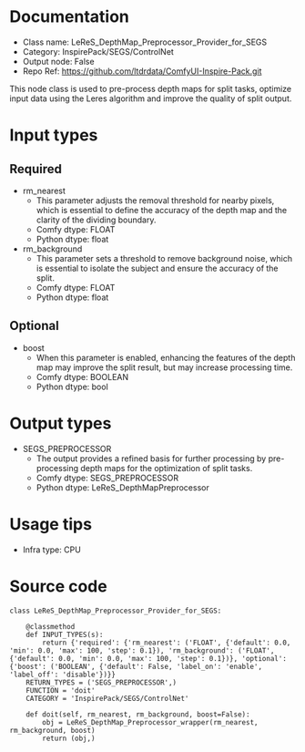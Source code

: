# Documentation
- Class name: LeReS_DepthMap_Preprocessor_Provider_for_SEGS
- Category: InspirePack/SEGS/ControlNet
- Output node: False
- Repo Ref: https://github.com/ltdrdata/ComfyUI-Inspire-Pack.git

This node class is used to pre-process depth maps for split tasks, optimize input data using the Leres algorithm and improve the quality of split output.

# Input types
## Required
- rm_nearest
    - This parameter adjusts the removal threshold for nearby pixels, which is essential to define the accuracy of the depth map and the clarity of the dividing boundary.
    - Comfy dtype: FLOAT
    - Python dtype: float
- rm_background
    - This parameter sets a threshold to remove background noise, which is essential to isolate the subject and ensure the accuracy of the split.
    - Comfy dtype: FLOAT
    - Python dtype: float
## Optional
- boost
    - When this parameter is enabled, enhancing the features of the depth map may improve the split result, but may increase processing time.
    - Comfy dtype: BOOLEAN
    - Python dtype: bool

# Output types
- SEGS_PREPROCESSOR
    - The output provides a refined basis for further processing by pre-processing depth maps for the optimization of split tasks.
    - Comfy dtype: SEGS_PREPROCESSOR
    - Python dtype: LeReS_DepthMapPreprocessor

# Usage tips
- Infra type: CPU

# Source code
```
class LeReS_DepthMap_Preprocessor_Provider_for_SEGS:

    @classmethod
    def INPUT_TYPES(s):
        return {'required': {'rm_nearest': ('FLOAT', {'default': 0.0, 'min': 0.0, 'max': 100, 'step': 0.1}), 'rm_background': ('FLOAT', {'default': 0.0, 'min': 0.0, 'max': 100, 'step': 0.1})}, 'optional': {'boost': ('BOOLEAN', {'default': False, 'label_on': 'enable', 'label_off': 'disable'})}}
    RETURN_TYPES = ('SEGS_PREPROCESSOR',)
    FUNCTION = 'doit'
    CATEGORY = 'InspirePack/SEGS/ControlNet'

    def doit(self, rm_nearest, rm_background, boost=False):
        obj = LeReS_DepthMap_Preprocessor_wrapper(rm_nearest, rm_background, boost)
        return (obj,)
```